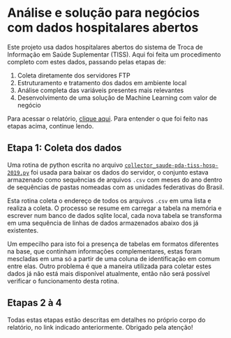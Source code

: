 # Análise e solução para negócios com dados hospitalares abertos

Este projeto usa dados hospitalares abertos do sistema de Troca de Informação em Saúde Suplementar (TISS). Aqui foi feita um procedimento completo com estes dados, passando pelas etapas de:

1. Coleta diretamente dos servidores FTP
2. Estruturamento e tratamento dos dados em ambiente local
3. Análise completa das variáveis presentes mais relevantes
4. Desenvolvimento de uma solução de Machine Learning com valor de negócio

Para acessar o relatório, [clique aqui](https://vflins.github.io/hospitalar_data-pda-tiss/). Para entender o que foi feito nas etapas acima, continue lendo.

## Etapa 1: Coleta dos dados

Uma rotina de python escrita no arquivo [`collector_saude-pda-tiss-hosp-2019.py`](https://github.com/VFLins/hospitalar_data-pda-tiss/blob/main/collector_saude-pda-tiss-hosp-2019.py) foi usada para baixar os dados do servidor, o conjunto estava armazenado como sequências de arquivos `.csv` com meses do ano dentro de sequências de pastas nomeadas com as unidades federativas do Brasil.

Esta rotina coleta o endereço de todos os arquivos `.csv` em uma lista e realiza a coleta. O processo se resume em carregar a tabela na memória e escrever num banco de dados sqlite local, cada nova tabela se transforma em uma sequência de linhas de dados armazenados abaixo dos já existentes.

Um empecilho para isto foi a presença de tabelas em formatos diferentes na base, que continham informações complementares, estas foram mescladas em uma só a partir de uma coluna de identificação em comum entre elas. Outro problema é que a maneira utilizada para coletar estes dados já não está mais disponível atualmente, então não será possível verificar o funcionamento desta rotina.

## Etapas 2 à 4

Todas estas etapas estão descritas em detalhes no próprio corpo do relatório, no link indicado anteriormente. Obrigado pela atenção!
